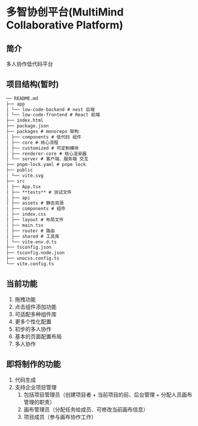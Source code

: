 # 多智协创平台(MultiMind Collaborative Platform)

## 简介

多人协作低代码平台

## 项目结构(暂时)

```md
── README.md
├── app
│ └── low-code-backend # nest 后端
│ └── low-code-frontend # React 前端
├── index.html
├── package.json
├── packages # monorepo 架构
│ ├── components # 低代码 组件
│ ├── core # 核心流程
│ ├── customized # 可定制模块
│ ├── renderer-core # 核心渲染器
│ └── server # 客户端、服务端 交互
├── pnpm-lock.yaml # pnpm lock
├── public
│ └── vite.svg
├── src
│ ├── App.tsx
│ ├── **tests** # 测试文件
│ ├── api
│ ├── assets # 静态资源
│ ├── components # 组件
│ ├── index.css
│ ├── layout # 布局文件
│ ├── main.tsx
│ ├── router # 路由
│ ├── shared # 工具库
│ └── vite-env.d.ts
├── tsconfig.json
├── tsconfig.node.json
├── unocss.config.ts
└── vite.config.ts
```

## 当前功能

1. 拖拽功能
2. 点击组件添加功能
3. 可适配多种组件库
4. 更多个性化配置
5. 初步的多人协作
6. 基本的页面配置布局
7. 多人协作

## 即将制作的功能

1. 代码生成
2. 支持企业项目管理
   1. 包括项目管理员（创建项目者 + 当前项目的前、后台管理 + 分配人员画布管理的职责）
   2. 画布管理员（分配任务给成员、可修改当前画布信息）
   3. 项目成员（参与画布协作工作）
